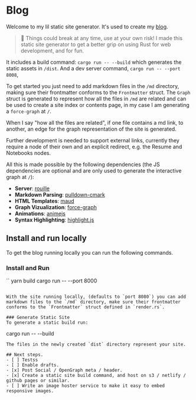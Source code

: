 # Blog

Welcome to my lil static site generator. It's used to create my [blog](https://iainmaitland.com).

> :dromedary_camel: Things could break at any time, use at your own risk! I made this static site generator to get a better grip on using Rust for web development, and for fun.

It includes a build command: `cargo run -- --build` which generates the static assets in `/dist`. And a dev server command, `cargo run -- --port 8008`, 

To get started you just need to add markdown files in the `/md` directory, making sure their frontmatter conforms to the `Frontmatter` struct. The `Graph` struct is generated to represent how all the files in `/md` are related and can be used to create a site index or contents page, in my case I am generating a `force-graph` at `/`.

When I say "how all the files are related", if one file contains a md link, to another, an edge for the graph representation of the site is generated.

Further development is needed to support external links, currently they require a node of their own and an explicit redirect, e.g. the Resume and Notebooks nodes.

All this is made possible by the following dependencies (the JS dependencies are optional and are only used to generate the interactive graph at `/`):

- **Server**: [rouille](https://github.com/tomaka/rouille)
- **Markdown Parsing**: [pulldown-cmark](https://github.com/raphlinus/pulldown-cmark)
- **HTML Templates**: [maud](https://github.com/lambda-fairy/maud)
- **Graph Vizualization**: [force-graph](https://github.com/vasturiano/force-graph)
- **Animations**: [animejs](https://github.com/juliangarnier/anime/)
- **Syntax Highlighting**: [highlight.js](https://github.com/highlightjs/highlight.js)

## Install and run locally

To get the blog running locally you can run the following commands.

### Install and Run
``
yarn build
cargo run -- --port 8000
```

With the site running locally, (defaults to `port 8080`) you can add markdown files to the `/md` directory, make sure their frontmatter conforms to the `Frontmatter` struct defined in `render.rs`.

### Generate Static Site
To generate a static build run:
```
cargo run -- --build
```
The files in the newly created `dist` directory represent your site.

## Next steps.
- [ ] Testss
- [ ] Enable drafts.
- [x] Post Social / OpenGraph meta / header.
- [x] Create a static site build command, and host on s3 / netlify / github pages or similar.
- [ ] Write an image hoster service to make it easy to embed responsive images.
